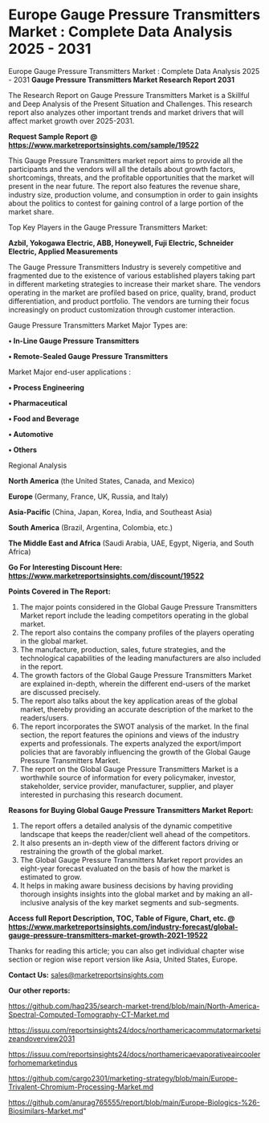 # Europe Gauge Pressure Transmitters Market : Complete Data Analysis 2025 - 2031
Europe Gauge Pressure Transmitters Market : Complete Data Analysis 2025 - 2031
<strong>Gauge Pressure Transmitters Market Research Report 2031</strong>

The Research Report on Gauge Pressure Transmitters Market is a Skillful and Deep Analysis of the Present Situation and Challenges. This research report also analyzes other important trends and market drivers that will affect market growth over 2025-2031.

<strong>Request Sample Report @ <a href=https://www.marketreportsinsights.com/sample/19522>https://www.marketreportsinsights.com/sample/19522</a></strong>

This Gauge Pressure Transmitters market report aims to provide all the participants and the vendors will all the details about growth factors, shortcomings, threats, and the profitable opportunities that the market will present in the near future. The report also features the revenue share, industry size, production volume, and consumption in order to gain insights about the politics to contest for gaining control of a large portion of the market share.

Top Key Players in the Gauge Pressure Transmitters Market:

<strong>Azbil, Yokogawa Electric, ABB, Honeywell, Fuji Electric, Schneider Electric, Applied Measurements</strong>

The Gauge Pressure Transmitters Industry is severely competitive and fragmented due to the existence of various established players taking part in different marketing strategies to increase their market share. The vendors operating in the market are profiled based on price, quality, brand, product differentiation, and product portfolio. The vendors are turning their focus increasingly on product customization through customer interaction.

Gauge Pressure Transmitters Market Major Types are:

<strong>• In-Line Gauge Pressure Transmitters

• Remote-Sealed Gauge Pressure Transmitters</strong>

Market Major end-user applications :

<strong>• Process Engineering

• Pharmaceutical

• Food and Beverage

• Automotive

• Others</strong>

Regional Analysis

</u><strong><b>North America</b></strong> (the United States, Canada, and Mexico)

<strong><b>Europe </b></strong>(Germany, France, UK, Russia, and Italy)

<strong><b>Asia-Pacific</b></strong> (China, Japan, Korea, India, and Southeast Asia)

<strong><b>South America</b></strong> (Brazil, Argentina, Colombia, etc.)

<strong><b>The Middle East and Africa</b></strong> (Saudi Arabia, UAE, Egypt, Nigeria, and South Africa)

<strong>Go For Interesting Discount Here: <a href=https://www.marketreportsinsights.com/discount/19522>https://www.marketreportsinsights.com/discount/19522</a></strong>

<strong>Points Covered in The Report:</strong>
<ol>
  <li>The major points considered in the Global Gauge Pressure Transmitters Market report include the leading competitors operating in the global market.</li>
  <li>The report also contains the company profiles of the players operating in the global market.</li>
  <li>The manufacture, production, sales, future strategies, and the technological capabilities of the leading manufacturers are also included in the report.</li>
  <li>The growth factors of the Global Gauge Pressure Transmitters Market are explained in-depth, wherein the different end-users of the market are discussed precisely.</li>
  <li>The report also talks about the key application areas of the global market, thereby providing an accurate description of the market to the readers/users.</li>
  <li>The report incorporates the SWOT analysis of the market. In the final section, the report features the opinions and views of the industry experts and professionals. The experts analyzed the export/import policies that are favorably influencing the growth of the Global Gauge Pressure Transmitters Market.</li>
  <li>The report on the Global Gauge Pressure Transmitters Market is a worthwhile source of information for every policymaker, investor, stakeholder, service provider, manufacturer, supplier, and player interested in purchasing this research document.</li>
</ol>
<strong>Reasons for Buying Global Gauge Pressure Transmitters Market Report:</strong>

<ol>
  <li>The report offers a detailed analysis of the dynamic competitive landscape that keeps the reader/client well ahead of the competitors.</li>
  <li>It also presents an in-depth view of the different factors driving or restraining the growth of the global market.</li>
  <li>The Global Gauge Pressure Transmitters Market report provides an eight-year forecast evaluated on the basis of how the market is estimated to grow.</li>
  <li>It helps in making aware business decisions by having providing thorough insights insights into the global market and by making an all-inclusive analysis of the key market segments and sub-segments.</li>
</ol>
<strong>Access full Report Description, TOC, Table of Figure, Chart, etc. @ <a href=https://www.marketreportsinsights.com/industry-forecast/global-gauge-pressure-transmitters-market-growth-2021-19522>https://www.marketreportsinsights.com/industry-forecast/global-gauge-pressure-transmitters-market-growth-2021-19522</a></strong>


Thanks for reading this article; you can also get individual chapter wise section or region wise report version like Asia, United States, Europe.

<strong>Contact Us:</strong>
sales@marketreportsinsights.com

<strong>Our other reports:</strong>

<a href=https://github.com/haq235/search-market-trend/blob/main/North-America-Spectral-Computed-Tomography-CT-Market.md>https://github.com/haq235/search-market-trend/blob/main/North-America-Spectral-Computed-Tomography-CT-Market.md</a>

<a href=https://issuu.com/reportsinsights24/docs/northamericacommutatormarketsizeandoverview2031>https://issuu.com/reportsinsights24/docs/northamericacommutatormarketsizeandoverview2031</a>

<a href=https://issuu.com/reportsinsights24/docs/northamericaevaporativeaircoolerforhomemarketindus>https://issuu.com/reportsinsights24/docs/northamericaevaporativeaircoolerforhomemarketindus</a>

<a href=https://github.com/cargo2301/marketing-strategy/blob/main/Europe-Trivalent-Chromium-Processing-Market.md>https://github.com/cargo2301/marketing-strategy/blob/main/Europe-Trivalent-Chromium-Processing-Market.md</a>

<a href=https://github.com/anurag765555/report/blob/main/Europe-Biologics-%26-Biosimilars-Market.md>https://github.com/anurag765555/report/blob/main/Europe-Biologics-%26-Biosimilars-Market.md</a>"
